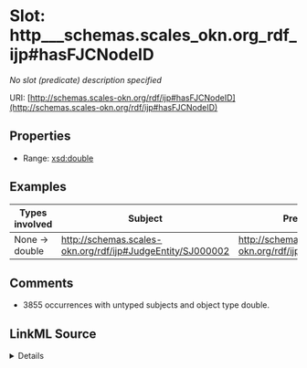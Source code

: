 

# Slot: http___schemas.scales_okn.org_rdf_ijp#hasFJCNodeID


_No slot (predicate) description specified_





URI: [http://schemas.scales-okn.org/rdf/ijp#hasFJCNodeID](http://schemas.scales-okn.org/rdf/ijp#hasFJCNodeID)



<!-- no inheritance hierarchy -->








## Properties

* Range: [xsd:double](http://www.w3.org/2001/XMLSchema#double)






## Examples

| Types involved | Subject | Predicate | Object |
| --- | --- | --- | --- |
| None → double | http://schemas.scales-okn.org/rdf/ijp#JudgeEntity/SJ000002 | http://schemas.scales-okn.org/rdf/ijp#hasFJCNodeID | 1388511.0 |


## Comments

* 3855 occurrences with untyped subjects and object type double.



## LinkML Source

<details>

```yaml
name: http___schemas.scales-okn.org_rdf_ijp#hasFJCNodeID
description: No slot (predicate) description specified
comments:
- 3855 occurrences with untyped subjects and object type double.
examples:
- description: None → double
  object:
    example_object: '1388511.0'
    example_object_type: double
    example_predicate: http://schemas.scales-okn.org/rdf/ijp#hasFJCNodeID
    example_subject: http://schemas.scales-okn.org/rdf/ijp#JudgeEntity/SJ000002
    example_subject_type: None
from_schema: scales-kg-new
rank: 1000
slot_uri: http://schemas.scales-okn.org/rdf/ijp#hasFJCNodeID
alias: http___schemas.scales_okn.org_rdf_ijp#hasFJCNodeID
range: double

```
</details>